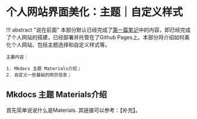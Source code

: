 # 个人网站界面美化：主题｜自定义样式

!!! abstract "说在前面"
    本部分默认已经完成了[第一篇笔记](./Step1.md)中的内容，即已经完成了个人网站的搭建，已经部署并托管在了Github Pages上。本部分将介绍如何美化个人网站，包括主题选择和自定义样式等。

    主要内容：
    
    1. Mkdocs 主题 Materials介绍；
    2. 自定义一些基础的网页信息；


## Mkdocs 主题 Materials介绍

首先简单说说什么是Materials. 其链接可以参考：【补充】。